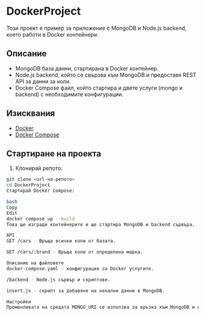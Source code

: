 # DockerProject

Този проект е пример за приложение с MongoDB и Node.js backend, което работи в Docker контейнери.

## Описание

- MongoDB база данни, стартирана в Docker контейнер.
- Node.js backend, който се свързва към MongoDB и предоставя REST API за данни за коли.
- Docker Compose файл, който стартира и двете услуги (mongo и backend) с необходимите конфигурации.

## Изисквания

- [Docker](https://www.docker.com/get-started)
- [Docker Compose](https://docs.docker.com/compose/install/)

## Стартиране на проекта

1. Клонирай репото:

```bash
git clone <url-на-репото>
cd DockerProject
Стартирай Docker Compose:

bash
Copy
Edit
docker compose up --build
Това ще изгради контейнерите и ще стартира MongoDB и backend сървъра.

API
GET /cars - Връща всички коли от базата.

GET /cars/:brand - Връща коли от определена марка.

Описание на файловете
docker-compose.yaml - конфигурация за Docker услугите.

/backend - Node.js сървър и скриптове.

insert.js - скрипт за добавяне на начални данни в MongoDB.

Настройки
Променливата на средата MONGO_URI се използва за връзка към MongoDB и е конфигурирана в docker-compose.yaml.
